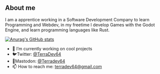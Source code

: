 ## About me

I am a apprentice working in a Software Development Company to learn Programming and Webdev, in my freetime I develop Games with the Godot Engine, and learn programming languages like Rust.

[![Anurag's GitHub stats](https://github-readme-stats.vercel.app/api?username=terradev64)](https://github.com/anuraghazra/github-readme-stats)

- 🔭 I’m currently working on cool projects
- 🐦Twitter: [@TerraDev64](https://twitter.com/TerraDev64)
- 🐘Mastodon: [@Terradev64](https://mastodon.gamedev.place/@TerraDev64)
- 📫 How to reach me: terradev64@gmail.com

